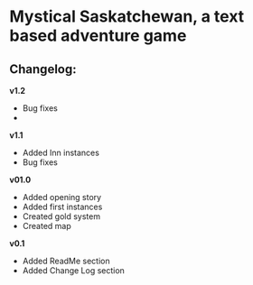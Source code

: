 # Mystical Saskatchewan, a text based adventure game 
## Changelog:

**v1.2**
- Bug fixes
-

**v1.1**
- Added Inn instances
- Bug fixes

**v01.0**
- Added opening story
- Added first instances
- Created gold system
- Created map

**v0.1**
- Added ReadMe section
- Added Change Log section
